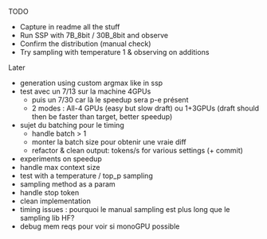 TODO
- Capture in readme all the stuff
- Run SSP with 7B_8bit / 30B_8bit and observe
- Confirm the distribution (manual check)
- Try sampling with temperature 1 & observing on additions



Later
- generation using custom argmax like in ssp
- test avec un 7/13 sur la machine 4GPUs
    - puis un 7/30 car là le speedup sera p-e présent
    - 2 modes : All-4 GPUs (easy but slow draft) ou 1+3GPUs (draft should then be faster than target, better speedup)
- sujet du batching pour le timing
    - handle batch > 1
    - monter la batch size pour obtenir une vraie diff
    - refactor & clean output: tokens/s for various settings (+ commit)
- experiments on speedup
- handle max context size
- test with a temperature / top_p sampling 
- sampling method as a param
- handle stop token
- clean implementation
- timing issues : pourquoi le manual sampling est plus long que le sampling lib HF?
- debug mem reqs pour voir si monoGPU possible
